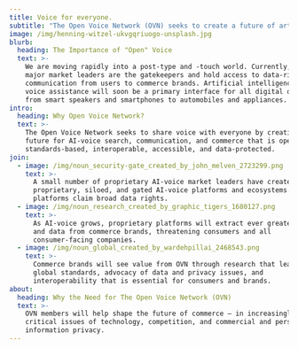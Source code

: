 ```yaml
---
title: Voice for everyone.
subtitle: "The Open Voice Network (OVN) seeks to create a future of artificial intelligence-enabled voice (AI-voice) that is open: standards-based, interoperable, accessible, and data-protected.\_"
image: /img/henning-witzel-ukvgqriuogo-unsplash.jpg
blurb:
  heading: The Importance of "Open" Voice
  text: >-
    We are moving rapidly into a post-type and -touch world. Currently, a few
    major market leaders are the gatekeepers and hold access to data-rich
    communication from users to commerce brands. Artificial intelligence-enabled
    voice assistance will soon be a primary interface for all digital devices,
    from smart speakers and smartphones to automobiles and appliances.
intro:
  heading: Why Open Voice Network?
  text: >-
    The Open Voice Network seeks to share voice with everyone by creating a
    future for AI-voice search, communication, and commerce that is open:
    standards-based, interoperable, accessible, and data-protected.
join:
  - image: /img/noun_security-gate_created_by_john_melven_2723299.png
    text: >-
      A small number of proprietary AI-voice market leaders have created
      proprietary, siloed, and gated AI-voice platforms and ecosystems. These
      platforms claim broad data rights.
  - image: /img/noun_research_created_by_graphic_tigers_1680127.png
    text: >-
      As AI-voice grows, proprietary platforms will extract ever greater value
      and data from commerce brands, threatening consumers and all
      consumer-facing companies.
  - image: /img/noun_global_created_by_wardehpillai_2468543.png
    text: >-
      Commerce brands will see value from OVN through research that leads to
      global standards, advocacy of data and privacy issues, and
      interoperability that is essential for consumers and brands.
about:
  heading: Why the Need for The Open Voice Network (OVN)
  text: >-
    OVN members will help shape the future of commerce – in increasingly
    critical issues of technology, competition, and commercial and personal
    information privacy.
---
```


